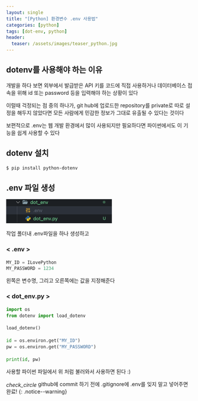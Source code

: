 ```yaml
---
layout: single
title: "[Python] 환경변수 .env 사용법"
categories: [python]
tags: [dot-env, python]
header:
  teaser: /assets/images/teaser_python.jpg
---
```


## dotenv를 사용해야 하는 이유

개발을 하다 보면 외부에서 발급받은 API 키를 코드에 직접 사용하거나 데이터베이스 접속을 위해 id 또는 password 등을 입력해야 하는 상황이 있다

이럴때 걱정되는 점 중의 하나가, git hub에 업로드한 repository를 private로 따로 설정을 해두지 않았다면 모든 사람에게 민감한 정보가 그대로 유출될 수 있다는 것이다

보편적으로 .env는 웹 개발 환경에서 많이 사용되지만 필요하다면 파이썬에서도 이 기능을 쉽게 사용할 수 있다

## dotenv 설치

```zsh
$ pip install python-dotenv
```

## .env 파일 생성

![dotenv](/assets/images/2023-12-21/dot.png)

작업 폴더내 .env파일을 하나 생성하고

### < .env >

```python
MY_ID = ILovePython
MY_PASSWORD = 1234
```

왼쪽은 변수명, 그리고 오른쪽에는 값을 지정해준다

### < dot_env.py >

```python
import os
from dotenv import load_dotenv

load_dotenv()

id = os.environ.get("MY_ID")
pw = os.environ.get("MY_PASSWORD")

print(id, pw)
```

사용할 파이썬 파일에서 위 처럼 불러와서 사용하면 된다 :)

<i class="material-symbols-outlined" style="vertical-align: middle;">check_circle</i> github에 commit 하기 전에 .gitignore에 .env를 잊지 말고 넣어주면 완료!
{: .notice--warning}
